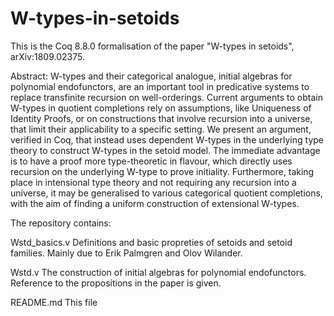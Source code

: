 # W-types-in-setoids
This is the Coq 8.8.0 formalisation of the paper "W-types in setoids", arXiv:1809.02375.

Abstract:
W-types and their categorical analogue, initial algebras for polynomial endofunctors,
are an important tool in predicative systems to replace transfinite recursion on well-orderings.
Current arguments to obtain W-types in quotient completions rely on assumptions, like Uniqueness of Identity Proofs,
or on constructions that involve recursion into a universe, that limit their applicability to a specific setting.
We present an argument, verified in Coq,
that instead uses dependent W-types in the underlying type theory to construct W-types in the setoid model.
The immediate advantage is to have a proof more type-theoretic in flavour,
which directly uses recursion on the underlying W-type to prove initiality.
Furthermore, taking place in intensional type theory and not requiring any recursion into a universe,
it may be generalised to various categorical quotient completions,
with the aim of finding a uniform construction of extensional W-types.

The repository contains:

Wstd_basics.v
Definitions and basic propreties of setoids and setoid families.
Mainly due to Erik Palmgren and Olov Wilander.

Wstd.v
The construction of initial algebras for polynomial endofunctors.
Reference to the propositions in the paper is given.

README.md
This file
